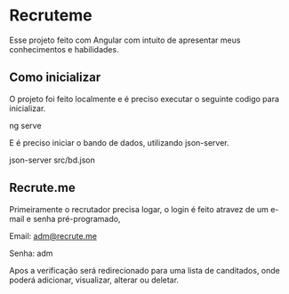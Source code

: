 # Recruteme

Esse projeto feito com Angular com intuito de apresentar meus conhecimentos e habilidades.

## Como inicializar

O projeto foi feito localmente e é preciso executar o seguinte codigo para inicializar.

ng serve

E é preciso iniciar o bando de dados, utilizando json-server.

json-server src/bd.json

## Recrute.me

Primeiramente o recrutador precisa logar, o login é feito atravez de um e-mail e senha pré-programado,

Email: adm@recrute.me

Senha: adm

Apos a verificação será redirecionado para uma lista de canditados, onde poderá adicionar, visualizar, alterar ou deletar.
